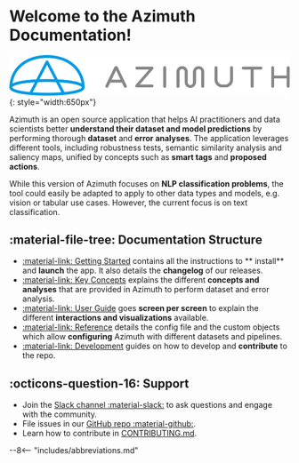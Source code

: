 # Welcome to the Azimuth Documentation!

![Logo](_static/azimuth_logo_universal_color.png){: style="width:650px"}

Azimuth is an open source application that helps AI practitioners and data scientists better
**understand their dataset and model predictions** by performing thorough **dataset** and **error
analyses**. The application leverages different tools, including robustness tests, semantic
similarity analysis and saliency maps, unified by concepts such as **smart tags** and **proposed
actions**.

While this version of Azimuth focuses on **NLP classification problems**, the tool could easily be
adapted to apply to other data types and models, e.g. vision or tabular use cases. However, the
current focus is on text classification.

## :material-file-tree: Documentation Structure

* [:material-link: Getting Started](getting-started/index.md) contains all the instructions to **
  install** and **launch** the app. It also details the **changelog** of our releases.
* [:material-link: Key Concepts](key-concepts/index.md) explains the different **concepts and
  analyses** that are provided in Azimuth to perform dataset and error analysis.
* [:material-link: User Guide](user-guide/index.md) goes **screen per screen** to explain the
  different
  **interactions and visualizations** available.
* [:material-link: Reference](reference/index.md) details the config file and the custom objects
  which allow **configuring** Azimuth with different datasets and pipelines.
* [:material-link: Development](development/setup.md) guides on how to develop and **contribute** to
  the repo.

## :octicons-question-16: Support

* Join
  the [Slack channel :material-slack:](https://join.slack.com/t/newworkspace-5wx1461/shared_invite/zt-16x8eqt1h-ho3Hh6ilcN7FpZyLkjr9oA)
  to ask questions and engage with the community.
* File issues in
  our [GitHub repo :material-github:](https://github.com/ServiceNow/azimuth/issues/new/choose).
* Learn how to contribute
  in [CONTRIBUTING.md](https://github.com/ServiceNow/azimuth/blob/main/CONTRIBUTING.md).

--8<-- "includes/abbreviations.md"
